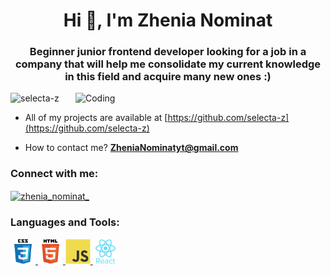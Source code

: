 <h1 align="center">Hi 👋, I'm Zhenia Nominat</h1>
<h3 align="center">Beginner junior frontend developer looking for a job in a company that will help me consolidate my current knowledge in this field and acquire many new ones :)</h3>

<img align="right" alt="Coding" width="400" src="https://media.istockphoto.com/id/1276500507/vector/stock-market-increasing-background-illustration.jpg?s=612x612&w=0&k=20&c=hXQcjgPSdK70ZFEDPDdReUE3bh5EVKvY5DHWV0SebEE=">

<p align="left"> <img src="https://komarev.com/ghpvc/?username=selecta-z&label=Profile%20views&color=0e75b6&style=flat" alt="selecta-z" /> </p>

- All of my projects are available at [https://github.com/selecta-z](https://github.com/selecta-z)

- How to contact me? **ZheniaNominatyt@gmail.com**

<h3 align="left">Connect with me:</h3>
<p align="left">
<a href="https://instagram.com/zhenia_nominat_" target="blank"><img align="center" src="https://raw.githubusercontent.com/rahuldkjain/github-profile-readme-generator/master/src/images/icons/Social/instagram.svg" alt="zhenia_nominat_" height="30" width="40" /></a>
</p>

<h3 align="left">Languages and Tools:</h3>
<p align="left"> <a href="https://www.w3schools.com/css/" target="_blank" rel="noreferrer"> <img src="https://raw.githubusercontent.com/devicons/devicon/master/icons/css3/css3-original-wordmark.svg" alt="css3" width="40" height="40"/> </a> <a href="https://www.w3.org/html/" target="_blank" rel="noreferrer"> <img src="https://raw.githubusercontent.com/devicons/devicon/master/icons/html5/html5-original-wordmark.svg" alt="html5" width="40" height="40"/> </a> <a href="https://developer.mozilla.org/en-US/docs/Web/JavaScript" target="_blank" rel="noreferrer"> <img src="https://raw.githubusercontent.com/devicons/devicon/master/icons/javascript/javascript-original.svg" alt="javascript" width="40" height="40"/> </a> <a href="https://reactjs.org/" target="_blank" rel="noreferrer"> <img src="https://raw.githubusercontent.com/devicons/devicon/master/icons/react/react-original-wordmark.svg" alt="react" width="40" height="40"/> </a> </p>
